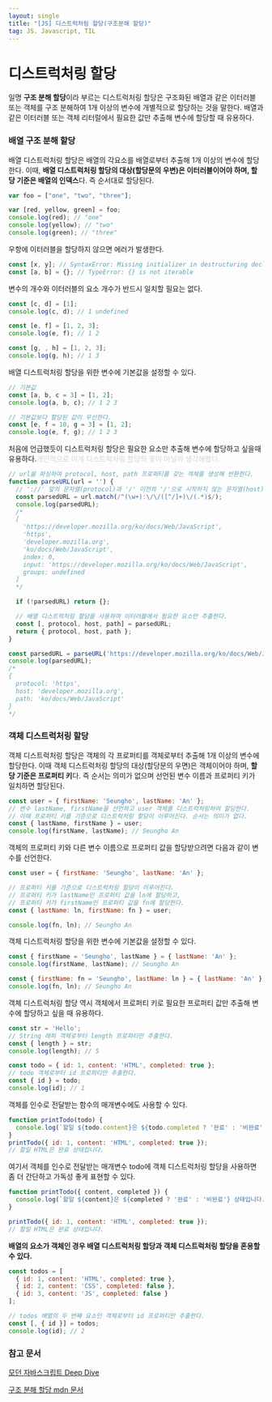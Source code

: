 ```yaml
---
layout: single
title: "[JS] 디스트럭처링 할당(구조분해 할당)"
tag: JS. Javascript, TIL
---
```



# 디스트럭처링 할당

일명 **구조 분해 할당**이라 부르는 디스트럭처링 할당은 구조화된 배열과 같은 이터러블 또는 객체를 구조 분해하여 1개 이상의 변수에 개별적으로 할당하는 것을 말한다. 배열과 같은 이터러블 또는 객체 리터럴에서 필요한 값만 추출해 변수에 할당할 때 유용하다.



### 배열 구조 분해 할당

배열 디스트럭처링 할당은 배열의 각요소를 배열로부터 추출해 1개 이상의 변수에 할당한다. 이때, **배열 디스트럭처링 할당의 대상(할당문의 우변)은 이터러블이어야 하며, 할당 기준은 배열의 인덱스**다. 즉 순서대로 할당된다.

```js
var foo = ["one", "two", "three"];

var [red, yellow, green] = foo;
console.log(red); // "one"
console.log(yellow); // "two"
console.log(green); // "three"
```

우항에 이터러블을 할당하지 않으면 에러가 발생한다.

```js
const [x, y]; // SyntaxError: Missing initializer in destructuring declaration
const [a, b] = {}; // TypeError: {} is not iterable
```

변수의 개수와 이터러블의 요소 개수가 반드시 일치할 필요는 없다.

```js
const [c, d] = [1];
console.log(c, d); // 1 undefined

const [e, f] = [1, 2, 3];
console.log(e, f); // 1 2

const [g, , h] = [1, 2, 3];
console.log(g, h); // 1 3
```

배열 디스트럭처링 할당을 위한 변수에 기본값을 설정할 수 있다.

```js
// 기본값
const [a, b, c = 3] = [1, 2];
console.log(a, b, c); // 1 2 3

// 기본값보다 할당된 값이 우선한다.
const [e, f = 10, g = 3] = [1, 2];
console.log(e, f, g); // 1 2 3
```

처음에 언급했듯이 디스트럭처링 할당은 필요한 요소만 추출해 변수에 할당하고 싶을때 유용하다.<span style="color:#d3d3d3">개인적으로 이게 디스트럭처링 할당의 꽃이 아닐까 생각해봤다.</span>

```jsx
// url을 파싱하여 protocol, host, path 프로퍼티를 갖는 객체를 생성해 반환한다.
function parseURL(url = '') {
  // '://' 앞의 문자열(protocol)과 '/' 이전의 '/'으로 시작하지 않는 문자열(host)과 '/' 이후의 문자열(path)을 검색한다.
  const parsedURL = url.match(/^(\w+):\/\/([^/]+)\/(.*)$/);
  console.log(parsedURL);
  /*
  [
    'https://developer.mozilla.org/ko/docs/Web/JavaScript',
    'https',
    'developer.mozilla.org',
    'ko/docs/Web/JavaScript',
    index: 0,
    input: 'https://developer.mozilla.org/ko/docs/Web/JavaScript',
    groups: undefined
  ]
  */

  if (!parsedURL) return {};

  // 배열 디스트럭처링 할당을 사용하여 이터러블에서 필요한 요소만 추출한다.
  const [, protocol, host, path] = parsedURL;
  return { protocol, host, path };
}

const parsedURL = parseURL('https://developer.mozilla.org/ko/docs/Web/JavaScript');
console.log(parsedURL);
/*
{
  protocol: 'https',
  host: 'developer.mozilla.org',
  path: 'ko/docs/Web/JavaScript'
}
*/
```



### 객체 디스트럭처링 할당

객체 디스트럭처링 할당은 객체의 각 프로퍼티를 객체로부터 추출해 1개 이상의 변수에 할당한다. 이때 객체 디스트럭처링 할당의 대상(할당문의 우면)은 객체이어야 하며, **할당 기준은 프로퍼티 키**다. 즉 순서는 의미가 없으며 선언된 변수 이름과 프로퍼티 키가 일치하면 할당된다. 

```js
const user = { firstName: 'Seungho', lastName: 'An' };
// 변수 lastName, firstName을 선언하고 user 객체를 디스트럭처링하여 할당한다.
// 이때 프로퍼티 키를 기준으로 디스트럭처링 할당이 이루어진다. 순서는 의미가 없다.
const { lastName, firstName } = user;
console.log(firstName, lastName); // Seungho An
```

객체의 프로퍼티 키와 다른 변수 이름으로 프로퍼티 값을 할당받으려면 다음과 같이 변수를 선언한다. 

```js
const user = { firstName: 'Seungho', lastName: 'An' };

// 프로퍼티 키를 기준으로 디스트럭처링 할당이 이루어진다.
// 프로퍼티 키가 lastName인 프로퍼티 값을 ln에 할당하고,
// 프로퍼티 키가 firstName인 프로퍼티 값을 fn에 할당한다.
const { lastName: ln, firstName: fn } = user;

console.log(fn, ln); // Seungho An
```

객체 디스트럭처링 할당을 위한 변수에 기본값을 설정할 수 있다.

```js
const { firstName = 'Seungho', lastName } = { lastName: 'An' };
console.log(firstName, lastName); // Seungho An

const { firstName: fn = 'Seungho', lastName: ln } = { lastName: 'An' };
console.log(fn, ln); // Seungho An
```

객체 디스트럭처링 할당 역시 객체에서 프로퍼티 키로 필요한 프로퍼티 값만 추출해 변수에 할당하고 싶을 때 유용하다.

```js
const str = 'Hello';
// String 래퍼 객체로부터 length 프로퍼티만 추출한다.
const { length } = str;
console.log(length); // 5

const todo = { id: 1, content: 'HTML', completed: true };
// todo 객체로부터 id 프로퍼티만 추출한다.
const { id } = todo;
console.log(id); // 1
```

객체를 인수로 전달받는 함수의 매개변수에도 사용할 수 있다.

```js
function printTodo(todo) {
  console.log(`할일 ${todo.content}은 ${todo.completed ? '완료' : '비완료'} 상태입니다.`);
}
printTodo({ id: 1, content: 'HTML', completed: true });
// 할일 HTML은 완료 상태입니다.
```

여기서 객체를 인수로 전달받는 매개변수 todo에 객체 디스트럭처링 할당을 사용하면 좀 더 간단하고 가독성 좋게 표현할 수 있다.

```js
function printTodo({ content, completed }) {
  console.log(`할일 ${content}은 ${completed ? '완료' : '비완료'} 상태입니다.`);
}

printTodo({ id: 1, content: 'HTML', completed: true });
// 할일 HTML은 완료 상태입니다.
```

**배열의 요소가 객체인 경우 배열 디스트럭처링 할당과 객체 디스트럭처링 할당을 혼용할 수 있다.**

```js
const todos = [
  { id: 1, content: 'HTML', completed: true },
  { id: 2, content: 'CSS', completed: false },
  { id: 3, content: 'JS', completed: false }
];

// todos 배열의 두 번째 요소인 객체로부터 id 프로퍼티만 추출한다.
const [, { id }] = todos;
console.log(id); // 2
```



### 참고 문서

[모던 자바스크립트 Deep Dive](http://www.kyobobook.co.kr/product/detailViewKor.laf?ejkGb=KOR&mallGb=KOR&barcode=9791158392239&orderClick=LEa&Kc=)

[구조 분해 할당 mdn 문서](https://developer.mozilla.org/ko/docs/Web/JavaScript/Reference/Operators/Destructuring_assignment)

